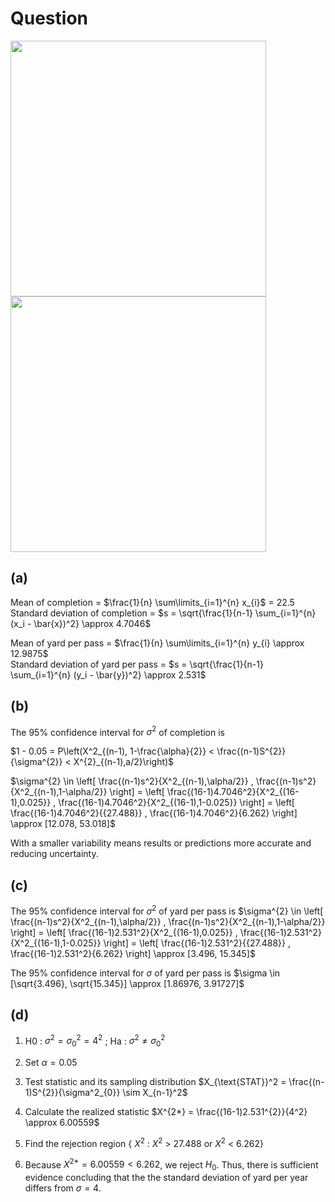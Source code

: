 # Question
<img width="409" src="https://github.com/user-attachments/assets/8a3b763e-b5cc-49d5-b076-a7c732ab6004"/>    
<img width="409" src="https://github.com/user-attachments/assets/f7d92974-7d23-4f09-bdf3-a5a9e90a0a84"/>

## (a)
Mean of completion = $\frac{1}{n} \sum\limits_{i=1}^{n} x_{i}$ = 22.5  
Standard deviation of completion = $s = \sqrt{\frac{1}{n-1} \sum_{i=1}^{n} (x_i - \bar{x})^2} \approx 4.7046$

Mean of yard per pass = $\frac{1}{n} \sum\limits_{i=1}^{n} y_{i} \approx 12.9875$  
Standard deviation of yard per pass = $s = \sqrt{\frac{1}{n-1} \sum_{i=1}^{n} (y_i - \bar{y})^2} \approx 2.531$

## (b)
The 95% confidence interval for $\sigma^{2}$ of completion is

$1 - 0.05 = P\left(X^2_{(n-1), 1-\frac{\alpha}{2}} < \frac{(n-1)S^{2}}{\sigma^{2}} < X^{2}_{(n-1),a/2}\right)$  

$\sigma^{2} \in \left[ \frac{(n-1)s^2}{X^2_{(n-1),\alpha/2}} , \frac{(n-1)s^2}{X^2_{(n-1),1-\alpha/2}} \right] = \left[ \frac{(16-1)4.7046^2}{X^2_{(16-1),0.025}} , \frac{(16-1)4.7046^2}{X^2_{(16-1),1-0.025}} \right] = \left[ \frac{(16-1)4.7046^2}{{27.488}} , \frac{(16-1)4.7046^2}{6.262} \right] \approx [12.078, 53.018]$

With a smaller variability means results or predictions more accurate and reducing uncertainty.

## (c)
The 95% confidence interval for $\sigma^{2}$ of yard per pass is
$\sigma^{2} \in \left[ \frac{(n-1)s^2}{X^2_{(n-1),\alpha/2}} , \frac{(n-1)s^2}{X^2_{(n-1),1-\alpha/2}} \right] = \left[ \frac{(16-1)2.531^2}{X^2_{(16-1),0.025}} , \frac{(16-1)2.531^2}{X^2_{(16-1),1-0.025}} \right] = \left[ \frac{(16-1)2.531^2}{{27.488}} , \frac{(16-1)2.531^2}{6.262} \right] \approx [3.496, 15.345]$

The 95% confidence interval for $\sigma$ of yard per pass is
$\sigma \in [\sqrt{3.496}, \sqrt{15.345}] \approx [1.86976, 3.91727]$

## (d)
1. H0 : $\sigma^2 = \sigma_{0}^2 = 4^2$ ; Ha : $\sigma^2 \neq \sigma_{0}^2$
2. Set $\alpha = 0.05$
3. Test statistic and its sampling distribution
$X_{\text{STAT}}^2 = \frac{(n-1)S^{2}}{\sigma^2_{0}} \sim X_{n-1}^2$

4. Calculate the realized statistic
   $X^{2*} = \frac{(16-1)2.531^{2}}{4^2} \approx 6.00559$
5. Find the rejection region { $X^2$ : $X^2$ > 27.488 or $X^2$ < 6.262}
6. Because $X^{2*}=6.00559 < 6.262$, we reject $H_{0}$. Thus, there is sufficient evidence concluding that the the standard deviation of yard per year differs from $\sigma=4$.
